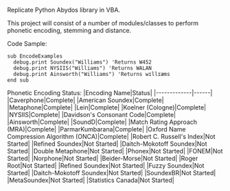 Replicate Python Abydos library in VBA. 

This project will consist of a number of modules/classes to perform phonetic encoding, stemming and distance.

Code Sample:
```
sub EncodeExamples
  debug.print Soundex("Williams") 'Returns W452
  debug.print NYSIIS("Williams") 'Returns WALAN
  debug.print Ainsworth("Williams") 'Returns wɪllɪæms
end sub
```

Phonetic Encoding Status:
|Encoding Name|Status|
|-------------|------|
|Caverphone|Complete|
|American Soundex|Complete|
|Metaphone|Complete|
|Lein|Complete|
|Koelner (Cologne)|Complete|
|NYSIIS|Complete|
|Davidson's Consonant Code|Complete|
|Ainsworth|Complete|
|SoundD|Complete|
|Match Rating Approach (MRA)|Complete|
|ParmarKumbarana|Complete|
|Oxford Name Compression Algorithm (ONCA)|Complete|
|Robert C. Russell's Index|Not Started|
|Refined Soundex|Not Started|
|Daitch-Mokotoff Soundex|Not Started|
|Double Metaphone|Not Started|
|Phonex|Not Started|
|FONEM|Not Started|
|Norphone|Not Started|
|Beider-Morse|Not Started|
|Roger Root|Not Started|
|Refined Soundex|Not Started|
|Fuzzy Soundex|Not Started|
|Daitch-Mokotoff Soundex|Not Started|
|SoundexBR|Not Started|
|MetaSoundex|Not Started|
|Statistics Canada|Not Started|

